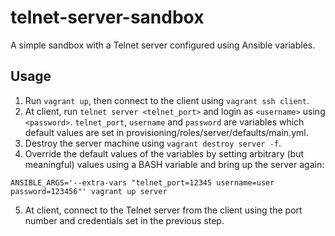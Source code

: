 # telnet-server-sandbox

A simple sandbox with a Telnet server configured using Ansible variables.

## Usage

1. Run `vagrant up`, then connect to the client using `vagrant ssh client`.
2. At client, run `telnet server <telnet_port>` and login as `<username>` using `<password>`. `telnet_port`, `username` and `password` are variables which default values are set in provisioning/roles/server/defaults/main.yml.
3. Destroy the server machine using `vagrant destroy server -f`.
4. Override the default values of the variables by setting arbitrary (but meaningful) values using a BASH variable and bring up the server again:
```
ANSIBLE_ARGS='--extra-vars "telnet_port=12345 username=user password=123456"' vagrant up server
```
5. At client, connect to the Telnet server from the client using the port number and credentials set in the previous step.
